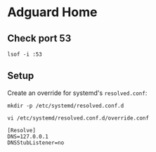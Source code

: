 # Adguard Home

## Check port 53

```shell
lsof -i :53
```

## Setup

Create an override for systemd's `resolved.conf`:

```shell
mkdir -p /etc/systemd/resolved.conf.d
```

```shell
vi /etc/systemd/resolved.conf.d/override.conf
```

```
[Resolve]
DNS=127.0.0.1
DNSStubListener=no
```
